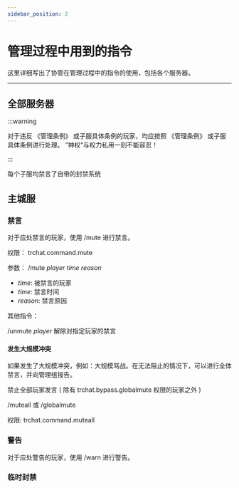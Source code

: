 ```yaml
---
sidebar_position: 2
---
```


# 管理过程中用到的指令

这里详细写出了协管在管理过程中的指令的使用，包括各个服务器。

***

## 全部服务器

:::warning

对于违反 《管理条例》 或子服具体条例的玩家，均应按照 《管理条例》 或子服具体条例进行处理。
”神权“与权力私用一刻不能容忍！

:::

每个子服均禁言了自带的封禁系统

## 主城服

### 禁言

对于应处禁言的玩家，使用 /mute 进行禁言。

权限： trchat.command.mute

参数： /mute _player_ _time_ _reason_

* _time_: 被禁言的玩家
* _time_: 禁言时间
* _reason_: 禁言原因

其他指令：

/unmute _player_ 解除对指定玩家的禁言


#### 发生大规模冲突

如果发生了大规模冲突，例如：大规模骂战。在无法阻止的情况下，可以进行全体禁言，并向管理组报告。

禁止全部玩家发言 ( 除有 trchat.bypass.globalmute 权限的玩家之外 )

/muteall 或 /globalmute

权限: trchat.command.muteall

### 警告

对于应处警告的玩家，使用 /warn 进行警告。

### 临时封禁
